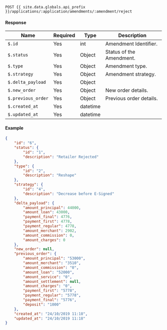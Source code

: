 ```
POST {{ site.data.globals.api_prefix }}/applications/:application/amendments/:amendment/reject
```

#### Response

Name | Required | Type | Description
--- | --- | --- | ---
`$.id` | Yes | int | Amendment Identifier.
`$.status` | Yes | Object | Status of the Amendment.
`$.type` | Yes | Object | Amendment type.
`$.strategy` | Yes | Object | Amendment strategy.
`$.delta_payload` | Yes | Object | 
`$.new_order` | Yes | Object | New order details.
`$.previous_order` | Yes | Object | Previous order details. 
`$.created_at` | Yes | datetime |
`$.updated_at` | Yes | datetime |

#### Example

```json
{
    "id": "6",
    "status": {
        "id": "1",
        "description": "Retailer Rejected"
    },
    "type": {
        "id": "2",
        "description": "Reshape"
    },
    "strategy": {
        "id": "4",
        "description": "Decrease before E-Signed"
    },
    "delta_payload": {
        "amount_principal": 44000,
        "amount_loan": 43000,
        "payment_final": 4776,
        "payment_first": 4778,
        "payment_regular": 4778,
        "amount_merchant": 2902,
        "amount_commission": 0,
        "amount_charges": 0
    },
    "new_order": null,
    "previous_order": {
        "amount_principal": "53000",
        "amount_merchant": "3510",
        "amount_commission": "0",
        "amount_loan": "52000",
        "amount_service": "0",
        "amount_settlement": null,
        "amount_charges": "0",
        "payment_first": "5778",
        "payment_regular": "5778",
        "payment_final": "5776",
        "deposit": "1000"
    },
    "created_at": "24/10/2019 11:18",
    "updated_at": "24/10/2019 11:18"
}
```
